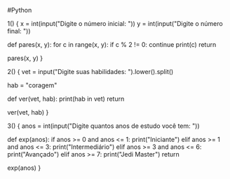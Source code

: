 #Python

1() {
  x = int(input("Digite o número inicial: "))
  y = int(input("Digite o número final: "))

  def pares(x, y):
    for c in range(x, y):
      if c % 2 != 0:
        continue
      print(c)
    return

  pares(x, y)
 }
 
 2() {
  vet = input("Digite suas habilidades: ").lower().split()

  hab = "coragem"

  def ver(vet, hab):
    print(hab in vet)
    return

  ver(vet, hab)
 }
 
 3() {
  anos = int(input("Digite quantos anos de estudo você tem: "))

  def exp(anos):
    if anos >= 0 and anos <= 1:
      print("Iniciante")
    elif anos >= 1 and anos <= 3:
      print("Intermediário")
    elif anos >= 3 and anos <= 6:
      print("Avançado")
    elif anos >= 7:
      print("Jedi Master")
    return

  exp(anos)
 }
